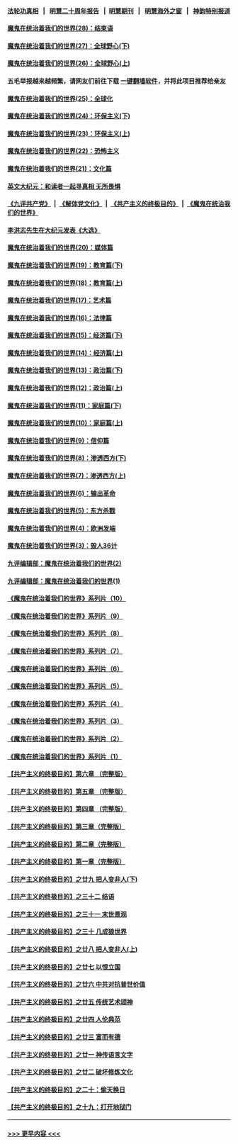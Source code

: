 #### [法轮功真相](https://github.com/gfw-breaker/truth/blob/master/README.md?t=0) &nbsp;&nbsp;|&nbsp;&nbsp; [明慧二十周年报告](https://github.com/gfw-breaker/mh-reports/blob/master/README.md?t=0) &nbsp;&nbsp;|&nbsp;&nbsp;[明慧期刊](https://github.com/gfw-breaker/mh-qikan) &nbsp;&nbsp;|&nbsp;&nbsp; [明慧海外之窗](https://github.com/gfw-breaker/mh-news/blob/master/README.md?t=0) &nbsp;&nbsp;|&nbsp;&nbsp; [神韵特别报道](https://github.com/gfw-breaker/mh-news/blob/master/shenyun.md?t=0)
#### [魔鬼在统治着我们的世界(28)：结束语](../pages/nsc422/n10936246.md?t=07060551) 
#### [魔鬼在统治着我们的世界(27)：全球野心(下)](../pages/nsc422/n10928319.md?t=07060551) 
#### [魔鬼在统治着我们的世界(26)：全球野心(上)](../pages/nsc422/n10900318.md?t=07060551) 
#### 五毛举报越来越频繁，请网友们前往下载 [一键翻墙软件](https://github.com/gfw-breaker/ssr-accounts)，并将此项目推荐给亲友
#### [魔鬼在统治着我们的世界(25)：全球化](../pages/nsc422/n10788205.md?t=07060551) 
#### [魔鬼在统治着我们的世界(24)：环保主义(下)](../pages/nsc422/n10695307.md?t=07060551) 
#### [魔鬼在统治着我们的世界(23)：环保主义(上)](../pages/nsc422/n10688613.md?t=07060551) 
#### [魔鬼在统治着我们的世界(22)：恐怖主义](../pages/nsc422/n10614727.md?t=07060551) 
#### [魔鬼在统治着我们的世界(21)：文化篇](../pages/nsc422/n10597706.md?t=07060551) 
#### [英文大纪元：和读者一起寻真相 无所畏惧](../pages/nsc422/n12542027.md?t=07060551) 
#### [《九评共产党》](https://github.com/begood0513/9ping.md/blob/master/README.md) &nbsp;|&nbsp; [《解体党文化》](../../../../jtdwh.md/blob/master/README.md)  &nbsp;|&nbsp; [《共产主义的终极目的》](../../../../gczydzjmd.md/blob/master/README.md) &nbsp;|&nbsp; [《魔鬼在统治我们的世界》](../../../../mgztzwmdsj.md/blob/master/README.md) 
#### [李洪志先生在大纪元发表《大选》](../pages/nsc422/n12534746.md?t=07060551) 
#### [魔鬼在统治着我们的世界(20)：媒体篇](../pages/nsc422/n10586579.md?t=07060551) 
#### [魔鬼在统治着我们的世界(19)：教育篇(下)](../pages/nsc422/n10564808.md?t=07060551) 
#### [魔鬼在统治着我们的世界(18)：教育篇(上)](../pages/nsc422/n10526970.md?t=07060551) 
#### [魔鬼在统治着我们的世界(17)：艺术篇](../pages/nsc422/n10499093.md?t=07060551) 
#### [魔鬼在统治着我们的世界(16)：法律篇](../pages/nsc422/n10485969.md?t=07060551) 
#### [魔鬼在统治着我们的世界(15)：经济篇(下)](../pages/nsc422/n10469975.md?t=07060551) 
#### [魔鬼在统治着我们的世界(14)：经济篇(上)](../pages/nsc422/n10457370.md?t=07060551) 
#### [魔鬼在统治着我们的世界(13)：政治篇(下)](../pages/nsc422/n10448270.md?t=07060551) 
#### [魔鬼在统治着我们的世界(12)：政治篇(上)](../pages/nsc422/n10444576.md?t=07060551) 
#### [魔鬼在统治着我们的世界(11)：家庭篇(下)](../pages/nsc422/n10440961.md?t=07060551) 
#### [魔鬼在统治着我们的世界(10)：家庭篇(上)](../pages/nsc422/n10435448.md?t=07060551) 
#### [魔鬼在统治着我们的世界(9)：信仰篇](../pages/nsc422/n10432159.md?t=07060551) 
#### [魔鬼在统治着我们的世界(8)：渗透西方(下)](../pages/nsc422/n10429603.md?t=07060551) 
#### [魔鬼在统治着我们的世界(7)：渗透西方(上)](../pages/nsc422/n10426013.md?t=07060551) 
#### [魔鬼在统治着我们的世界(6)：输出革命](../pages/nsc422/n10421536.md?t=07060551) 
#### [魔鬼在统治着我们的世界(5)：东方杀戮](../pages/nsc422/n10417707.md?t=07060551) 
#### [魔鬼在统治着我们的世界(4)：欧洲发端](../pages/nsc422/n10414890.md?t=07060551) 
#### [魔鬼在统治着我们的世界(3)：毁人36计](../pages/nsc422/n10411583.md?t=07060551) 
#### [九评编辑部：魔鬼在统治着我们的世界(2)](../pages/nsc422/n10410036.md?t=07060551) 
#### [九评编辑部：魔鬼在统治着我们的世界(1)](../pages/nsc422/n10406825.md?t=07060551) 
#### [《魔鬼在统治着我们的世界》系列片（10）](../pages/nsc422/n12292670.md?t=07060551) 
#### [《魔鬼在统治着我们的世界》系列片（9）](../pages/nsc422/n12290859.md?t=07060551) 
#### [《魔鬼在统治着我们的世界》系列片（8）](../pages/nsc422/n12287445.md?t=07060551) 
#### [《魔鬼在统治着我们的世界》系列片（7）](../pages/nsc422/n12283425.md?t=07060551) 
#### [《魔鬼在统治着我们的世界》系列片（6）](../pages/nsc422/n12282314.md?t=07060551) 
#### [《魔鬼在统治着我们的世界》系列片（5）](../pages/nsc422/n12281419.md?t=07060551) 
#### [《魔鬼在统治着我们的世界》系列片（4）](../pages/nsc422/n12274024.md?t=07060551) 
#### [《魔鬼在统治着我们的世界》系列片（3）](../pages/nsc422/n12271322.md?t=07060551) 
#### [《魔鬼在统治着我们的世界》系列片（2）](../pages/nsc422/n12269049.md?t=07060551) 
#### [《魔鬼在统治着我们的世界》系列片（1）](../pages/nsc422/n12267575.md?t=07060551) 
#### [【共产主义的终极目的】第六章 （完整版）](../pages/nsc422/n11428913.md?t=07060551) 
#### [【共产主义的终极目的】第五章 （完整版）](../pages/nsc422/n11428912.md?t=07060551) 
#### [【共产主义的终极目的】第四章 （完整版）](../pages/nsc422/n11428907.md?t=07060551) 
#### [【共产主义的终极目的】第三章（完整版）](../pages/nsc422/n11428848.md?t=07060551) 
#### [【共产主义的终极目的】第二章（完整版）](../pages/nsc422/n11428831.md?t=07060551) 
#### [【共产主义的终极目的】第一章（完整版）](../pages/nsc422/n11417651.md?t=07060551) 
#### [【共产主义的终极目的】之廿九 把人变非人(下)](../pages/nsc422/n11344140.md?t=07060551) 
#### [【共产主义的终极目的】之三十二 结语](../pages/nsc422/n11360535.md?t=07060551) 
#### [【共产主义的终极目的】之三十一 末世景观](../pages/nsc422/n11351129.md?t=07060551) 
#### [【共产主义的终极目的】之三十 几成狼世界](../pages/nsc422/n11348280.md?t=07060551) 
#### [【共产主义的终极目的】之廿八 把人变非人(上)](../pages/nsc422/n11340492.md?t=07060551) 
#### [【共产主义的终极目的】之廿七 以恨立国](../pages/nsc422/n11336944.md?t=07060551) 
#### [【共产主义的终极目的】之廿六 中共对抗普世价值](../pages/nsc422/n11324785.md?t=07060551) 
#### [【共产主义的终极目的】之廿五 传统艺术颂神](../pages/nsc422/n11296396.md?t=07060551) 
#### [【共产主义的终极目的】之廿四 人伦典范](../pages/nsc422/n11296397.md?t=07060551) 
#### [【共产主义的终极目的】之廿三 富而有德](../pages/nsc422/n11283598.md?t=07060551) 
#### [【共产主义的终极目的】之廿一 神传语言文字](../pages/nsc422/n11263265.md?t=07060551) 
#### [【共产主义的终极目的】之廿二 破坏修炼文化](../pages/nsc422/n11245728.md?t=07060551) 
#### [【共产主义的终极目的】之二十：偷天换日](../pages/nsc422/n11238846.md?t=07060551) 
#### [【共产主义的终极目的】之十九：打开地狱门](../pages/nsc422/n11206376.md?t=07060551) 

----
#### [ >>> 更早内容 <<< ](../indexes/nsc422-earlier.md)
